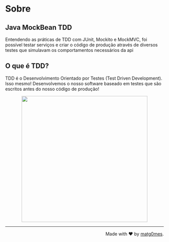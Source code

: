 # Sobre

## Java MockBean TDD

Entendendo as práticas de TDD com JUnit, Mockito e MockMVC, foi possível testar serviços e criar o código de produção através de diversos testes que simulavam os comportamentos necessários da api 

## O que é TDD?

TDD é o Desenvolvimento Orientado por Testes (Test Driven Development). Isso mesmo! Desenvolvemos o nosso software baseado em testes que são escritos antes do nosso código de produção!

<p align="center">
  <a href="https://marsner.com/blog/why-test-driven-development-tdd">
    <img src="https://marsner.com/wp-content/uploads/test-driven-development-TDD.png" width="400">
  </a>
</p>

<hr />

<p  align="right">Made with ❤️ by <a href="https://github.com/matg0mes">matg0mes</a>.</p>
